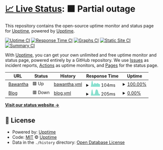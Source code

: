 # [📈 Live Status](https://demo.upptime.js.org): <!--live status--> **🟧 Partial outage**

This repository contains the open-source uptime monitor and status page for [Upptime](https://upptime.js.org), powered by [Upptime](https://github.com/upptime/upptime).

[![Uptime CI](https://github.com/Bawanthathilan/mysite-uptime/workflows/Uptime%20CI/badge.svg)](https://github.com/Bawanthathilan/mysite-uptime/actions?query=workflow%3A%22Uptime+CI%22)
[![Response Time CI](https://github.com/Bawanthathilan/mysite-uptime/workflows/Response%20Time%20CI/badge.svg)](https://github.com/Bawanthathilan/mysite-uptime/actions?query=workflow%3A%22Response+Time+CI%22)
[![Graphs CI](https://github.com/Bawanthathilan/mysite-uptime/workflows/Graphs%20CI/badge.svg)](https://github.com/Bawanthathilan/mysite-uptime/actions?query=workflow%3A%22Graphs+CI%22)
[![Static Site CI](https://github.com/Bawanthathilan/mysite-uptime/workflows/Static%20Site%20CI/badge.svg)](https://github.com/Bawanthathilan/mysite-uptime/actions?query=workflow%3A%22Static+Site+CI%22)
[![Summary CI](https://github.com/Bawanthathilan/mysite-uptime/workflows/Summary%20CI/badge.svg)](https://github.com/Bawanthathilan/mysite-uptime/actions?query=workflow%3A%22Summary+CI%22)

With [Upptime](https://upptime.js.org), you can get your own unlimited and free uptime monitor and status page, powered entirely by a GitHub repository. We use [Issues](https://github.com/upptime/upptime/issues) as incident reports, [Actions](https://github.com/Bawanthathilan/mysite-uptime/actions) as uptime monitors, and [Pages](https://demo.upptime.js.org) for the status page.

<!--start: status pages-->
<!-- This summary is generated by Upptime (https://github.com/upptime/upptime) -->
<!-- Do not edit this manually, your changes will be overwritten -->
<!-- prettier-ignore -->
| URL | Status | History | Response Time | Uptime |
| --- | ------ | ------- | ------------- | ------ |
| <img alt="" src="https://icons.duckduckgo.com/ip3/bawanthathilan.vercel.app.ico" height="13"> [Bawantha](https://bawanthathilan.vercel.app/) | 🟩 Up | [bawantha.yml](https://github.com/Bawanthathilan/mysite-uptime/commits/HEAD/history/bawantha.yml) | <details><summary><img alt="Response time graph" src="./graphs/bawantha/response-time-week.png" height="20"> 104ms</summary><br><a href="https://Bawanthathilan.github.io/mysite-uptime/history/bawantha"><img alt="Response time 187" src="https://img.shields.io/endpoint?url=https%3A%2F%2Fraw.githubusercontent.com%2FBawanthathilan%2Fmysite-uptime%2FHEAD%2Fapi%2Fbawantha%2Fresponse-time.json"></a><br><a href="https://Bawanthathilan.github.io/mysite-uptime/history/bawantha"><img alt="24-hour response time 151" src="https://img.shields.io/endpoint?url=https%3A%2F%2Fraw.githubusercontent.com%2FBawanthathilan%2Fmysite-uptime%2FHEAD%2Fapi%2Fbawantha%2Fresponse-time-day.json"></a><br><a href="https://Bawanthathilan.github.io/mysite-uptime/history/bawantha"><img alt="7-day response time 104" src="https://img.shields.io/endpoint?url=https%3A%2F%2Fraw.githubusercontent.com%2FBawanthathilan%2Fmysite-uptime%2FHEAD%2Fapi%2Fbawantha%2Fresponse-time-week.json"></a><br><a href="https://Bawanthathilan.github.io/mysite-uptime/history/bawantha"><img alt="30-day response time 105" src="https://img.shields.io/endpoint?url=https%3A%2F%2Fraw.githubusercontent.com%2FBawanthathilan%2Fmysite-uptime%2FHEAD%2Fapi%2Fbawantha%2Fresponse-time-month.json"></a><br><a href="https://Bawanthathilan.github.io/mysite-uptime/history/bawantha"><img alt="1-year response time 184" src="https://img.shields.io/endpoint?url=https%3A%2F%2Fraw.githubusercontent.com%2FBawanthathilan%2Fmysite-uptime%2FHEAD%2Fapi%2Fbawantha%2Fresponse-time-year.json"></a></details> | <details><summary><a href="https://Bawanthathilan.github.io/mysite-uptime/history/bawantha">100.00%</a></summary><a href="https://Bawanthathilan.github.io/mysite-uptime/history/bawantha"><img alt="All-time uptime 99.57%" src="https://img.shields.io/endpoint?url=https%3A%2F%2Fraw.githubusercontent.com%2FBawanthathilan%2Fmysite-uptime%2FHEAD%2Fapi%2Fbawantha%2Fuptime.json"></a><br><a href="https://Bawanthathilan.github.io/mysite-uptime/history/bawantha"><img alt="24-hour uptime 100.00%" src="https://img.shields.io/endpoint?url=https%3A%2F%2Fraw.githubusercontent.com%2FBawanthathilan%2Fmysite-uptime%2FHEAD%2Fapi%2Fbawantha%2Fuptime-day.json"></a><br><a href="https://Bawanthathilan.github.io/mysite-uptime/history/bawantha"><img alt="7-day uptime 100.00%" src="https://img.shields.io/endpoint?url=https%3A%2F%2Fraw.githubusercontent.com%2FBawanthathilan%2Fmysite-uptime%2FHEAD%2Fapi%2Fbawantha%2Fuptime-week.json"></a><br><a href="https://Bawanthathilan.github.io/mysite-uptime/history/bawantha"><img alt="30-day uptime 100.00%" src="https://img.shields.io/endpoint?url=https%3A%2F%2Fraw.githubusercontent.com%2FBawanthathilan%2Fmysite-uptime%2FHEAD%2Fapi%2Fbawantha%2Fuptime-month.json"></a><br><a href="https://Bawanthathilan.github.io/mysite-uptime/history/bawantha"><img alt="1-year uptime 99.38%" src="https://img.shields.io/endpoint?url=https%3A%2F%2Fraw.githubusercontent.com%2FBawanthathilan%2Fmysite-uptime%2FHEAD%2Fapi%2Fbawantha%2Fuptime-year.json"></a></details>
| <img alt="" src="https://icons.duckduckgo.com/ip3/bawanthathilan.hashnode.dev.ico" height="13"> [Blog](https://bawanthathilan.hashnode.dev/) | 🟥 Down | [blog.yml](https://github.com/Bawanthathilan/mysite-uptime/commits/HEAD/history/blog.yml) | <details><summary><img alt="Response time graph" src="./graphs/blog/response-time-week.png" height="20"> 205ms</summary><br><a href="https://Bawanthathilan.github.io/mysite-uptime/history/blog"><img alt="Response time 218" src="https://img.shields.io/endpoint?url=https%3A%2F%2Fraw.githubusercontent.com%2FBawanthathilan%2Fmysite-uptime%2FHEAD%2Fapi%2Fblog%2Fresponse-time.json"></a><br><a href="https://Bawanthathilan.github.io/mysite-uptime/history/blog"><img alt="24-hour response time 137" src="https://img.shields.io/endpoint?url=https%3A%2F%2Fraw.githubusercontent.com%2FBawanthathilan%2Fmysite-uptime%2FHEAD%2Fapi%2Fblog%2Fresponse-time-day.json"></a><br><a href="https://Bawanthathilan.github.io/mysite-uptime/history/blog"><img alt="7-day response time 205" src="https://img.shields.io/endpoint?url=https%3A%2F%2Fraw.githubusercontent.com%2FBawanthathilan%2Fmysite-uptime%2FHEAD%2Fapi%2Fblog%2Fresponse-time-week.json"></a><br><a href="https://Bawanthathilan.github.io/mysite-uptime/history/blog"><img alt="30-day response time 211" src="https://img.shields.io/endpoint?url=https%3A%2F%2Fraw.githubusercontent.com%2FBawanthathilan%2Fmysite-uptime%2FHEAD%2Fapi%2Fblog%2Fresponse-time-month.json"></a><br><a href="https://Bawanthathilan.github.io/mysite-uptime/history/blog"><img alt="1-year response time 218" src="https://img.shields.io/endpoint?url=https%3A%2F%2Fraw.githubusercontent.com%2FBawanthathilan%2Fmysite-uptime%2FHEAD%2Fapi%2Fblog%2Fresponse-time-year.json"></a></details> | <details><summary><a href="https://Bawanthathilan.github.io/mysite-uptime/history/blog">0.00%</a></summary><a href="https://Bawanthathilan.github.io/mysite-uptime/history/blog"><img alt="All-time uptime 74.88%" src="https://img.shields.io/endpoint?url=https%3A%2F%2Fraw.githubusercontent.com%2FBawanthathilan%2Fmysite-uptime%2FHEAD%2Fapi%2Fblog%2Fuptime.json"></a><br><a href="https://Bawanthathilan.github.io/mysite-uptime/history/blog"><img alt="24-hour uptime 0.00%" src="https://img.shields.io/endpoint?url=https%3A%2F%2Fraw.githubusercontent.com%2FBawanthathilan%2Fmysite-uptime%2FHEAD%2Fapi%2Fblog%2Fuptime-day.json"></a><br><a href="https://Bawanthathilan.github.io/mysite-uptime/history/blog"><img alt="7-day uptime 0.00%" src="https://img.shields.io/endpoint?url=https%3A%2F%2Fraw.githubusercontent.com%2FBawanthathilan%2Fmysite-uptime%2FHEAD%2Fapi%2Fblog%2Fuptime-week.json"></a><br><a href="https://Bawanthathilan.github.io/mysite-uptime/history/blog"><img alt="30-day uptime 0.00%" src="https://img.shields.io/endpoint?url=https%3A%2F%2Fraw.githubusercontent.com%2FBawanthathilan%2Fmysite-uptime%2FHEAD%2Fapi%2Fblog%2Fuptime-month.json"></a><br><a href="https://Bawanthathilan.github.io/mysite-uptime/history/blog"><img alt="1-year uptime 74.88%" src="https://img.shields.io/endpoint?url=https%3A%2F%2Fraw.githubusercontent.com%2FBawanthathilan%2Fmysite-uptime%2FHEAD%2Fapi%2Fblog%2Fuptime-year.json"></a></details>

<!--end: status pages-->

[**Visit our status website →**](https://demo.upptime.js.org)

## 📄 License

- Powered by: [Upptime](https://github.com/upptime/upptime)
- Code: [MIT](./LICENSE) © [Upptime](https://upptime.js.org)
- Data in the `./history` directory: [Open Database License](https://opendatacommons.org/licenses/odbl/1-0/)
